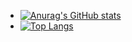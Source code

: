 - [![Anurag's GitHub stats](https://github-readme-stats.vercel.app/api?username=TimProger&theme=dark)](https://github.com/anuraghazra/github-readme-stats)
- [![Top Langs](https://github-readme-stats.vercel.app/api/top-langs/?username=TimProger&layout=compact&theme=dark)](https://github.com/anuraghazra/github-readme-stats)
